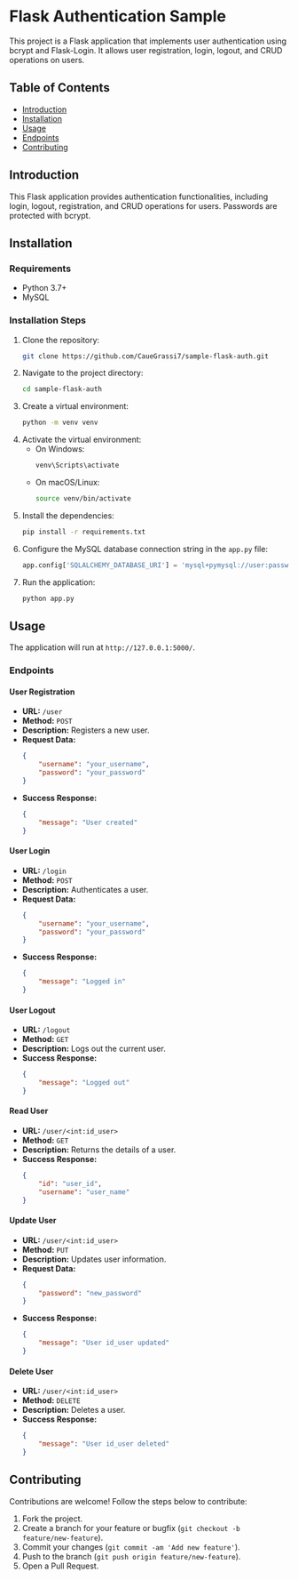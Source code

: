 # Flask Authentication Sample

This project is a Flask application that implements user authentication using bcrypt and Flask-Login. It allows user registration, login, logout, and CRUD operations on users.

## Table of Contents

- [Introduction](#introduction)
- [Installation](#installation)
- [Usage](#usage)
- [Endpoints](#endpoints)
- [Contributing](#contributing)

## Introduction

This Flask application provides authentication functionalities, including login, logout, registration, and CRUD operations for users. Passwords are protected with bcrypt.

## Installation

### Requirements

- Python 3.7+
- MySQL

### Installation Steps

1. Clone the repository:
    ```sh
    git clone https://github.com/CaueGrassi7/sample-flask-auth.git
    ```
2. Navigate to the project directory:
    ```sh
    cd sample-flask-auth
    ```
3. Create a virtual environment:
    ```sh
    python -m venv venv
    ```
4. Activate the virtual environment:
    - On Windows:
        ```sh
        venv\Scripts\activate
        ```
    - On macOS/Linux:
        ```sh
        source venv/bin/activate
        ```
5. Install the dependencies:
    ```sh
    pip install -r requirements.txt
    ```
6. Configure the MySQL database connection string in the `app.py` file:
    ```python
    app.config['SQLALCHEMY_DATABASE_URI'] = 'mysql+pymysql://user:password@host:port/database_name'
    ```
7. Run the application:
    ```sh
    python app.py
    ```

## Usage

The application will run at `http://127.0.0.1:5000/`.

### Endpoints

#### User Registration
- **URL:** `/user`
- **Method:** `POST`
- **Description:** Registers a new user.
- **Request Data:**
    ```json
    {
        "username": "your_username",
        "password": "your_password"
    }
    ```
- **Success Response:**
    ```json
    {
        "message": "User created"
    }
    ```

#### User Login
- **URL:** `/login`
- **Method:** `POST`
- **Description:** Authenticates a user.
- **Request Data:**
    ```json
    {
        "username": "your_username",
        "password": "your_password"
    }
    ```
- **Success Response:**
    ```json
    {
        "message": "Logged in"
    }
    ```

#### User Logout
- **URL:** `/logout`
- **Method:** `GET`
- **Description:** Logs out the current user.
- **Success Response:**
    ```json
    {
        "message": "Logged out"
    }
    ```

#### Read User
- **URL:** `/user/<int:id_user>`
- **Method:** `GET`
- **Description:** Returns the details of a user.
- **Success Response:**
    ```json
    {
        "id": "user_id",
        "username": "user_name"
    }
    ```

#### Update User
- **URL:** `/user/<int:id_user>`
- **Method:** `PUT`
- **Description:** Updates user information.
- **Request Data:**
    ```json
    {
        "password": "new_password"
    }
    ```
- **Success Response:**
    ```json
    {
        "message": "User id_user updated"
    }
    ```

#### Delete User
- **URL:** `/user/<int:id_user>`
- **Method:** `DELETE`
- **Description:** Deletes a user.
- **Success Response:**
    ```json
    {
        "message": "User id_user deleted"
    }
    ```

## Contributing

Contributions are welcome! Follow the steps below to contribute:

1. Fork the project.
2. Create a branch for your feature or bugfix (`git checkout -b feature/new-feature`).
3. Commit your changes (`git commit -am 'Add new feature'`).
4. Push to the branch (`git push origin feature/new-feature`).
5. Open a Pull Request.

